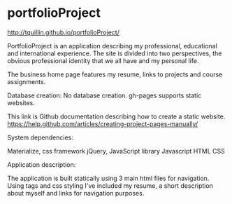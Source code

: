 # portfolioProject

http://tquillin.github.io/portfolioProject/

PortfolioProject is an application describing my professional, educational and international experience. The site is divided into two perspectives, the obvious professional identity that we all have and my personal life. 

The business home page features my resume, links to projects and course assignments. 

Database creation: 
No database creation. gh-pages supports static websites. 

This link is Github documentation describing how to create a static website. 
https://help.github.com/articles/creating-project-pages-manually/ 

System dependencies: 

Materialize, css framework
jQuery, JavaScript library 
Javascript
HTML
CSS

Application description:

The application is built statically using 3 main html files for navigation. Using <a> tags and css styling I've included my resume, a short description about myself and links for navigation purposes. 
